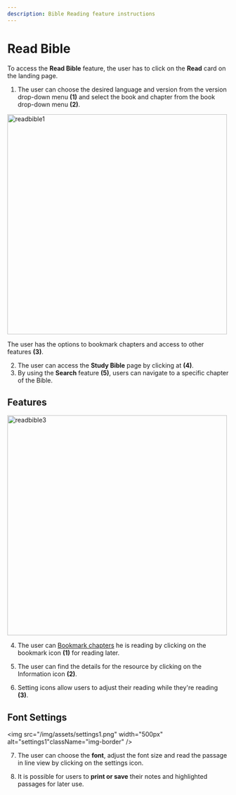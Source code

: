 ```yaml
---
description: Bible Reading feature instructions
---
```


# Read Bible

To access the **Read Bible** feature, the user has to click on the **Read** card on the landing page. 

1. The user can choose the desired language and version from the version drop-down menu **(1)** and select the book and chapter from the book drop-down menu **(2)**. 
<img src="/img/assets/readbible1.png" width="500px" alt="readbible1" className="img-border" />

The user has the options to bookmark chapters and access to other features **(3)**.  

2. The user can access the **Study Bible** page by clicking at **(4)**.  
3. By using the **Search** feature **(5)**, users can navigate to a specific chapter of the Bible. 

## Features

<img src="/img/assets/readbible3.png" width="500px" alt="readbible3" className="img-border"/>

4. The user can [Bookmark chapters](./bookmarks) he is reading by clicking on the bookmark icon **(1)** for reading later. 

5. The user can find the details for the resource by clicking on the Information icon **(2)**. 
6. Setting icons allow users to adjust their reading while they're reading **(3)**.

## Font Settings

<img src="/img/assets/settings1.png" width="500px" alt="settings1"className="img-border" />

7. The user can choose the **font**, adjust the font size and read the passage in line view by clicking on the settings icon. 

8. It is possible for users to **print or save** their notes and highlighted passages for later use.





